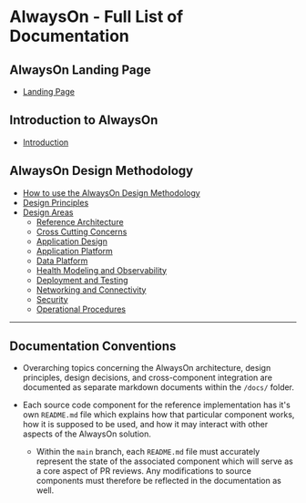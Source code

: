 # AlwaysOn - Full List of Documentation

## AlwaysOn Landing Page

- [Landing Page](/README.md)

## Introduction to AlwaysOn

- [Introduction](./introduction/README.md)

## AlwaysOn Design Methodology

- [How to use the AlwaysOn Design Methodology](./design-methodology/README.md)
- [Design Principles](./design-methodology/Principles.md)
- [Design Areas](./design-methodology/Design-Areas.md)
  - [Reference Architecture](./design-methodology/Design-Areas.md#reference-architecture)
  - [Cross Cutting Concerns](./design-methodology/Design-Areas.md#cross-cutting-concerns)
  - [Application Design](./design-methodology/App-Design.md)
  - [Application Platform](./design-methodology/App-Platform.md)
  - [Data Platform](./design-methodology/Data-Platform.md)
  - [Health Modeling and Observability](./design-design-methodology/Health-Modeling.md)
  - [Deployment and Testing](./design-design-methodology/Deployment-Testing.md)
  - [Networking and Connectivity](./design-design-methodology/Networking.md)
  - [Security](./design-design-methodology/Security.md)
  - [Operational Procedures](./design-methodology/Operational-Procedures.md)

---

## Documentation Conventions

- Overarching topics concerning the AlwaysOn architecture, design principles, design decisions, and cross-component integration are documented as separate markdown documents within the `/docs/` folder.

- Each source code component for the reference implementation has it's own `README.md` file which explains how that particular component works, how it is supposed to be used, and how it may interact with other aspects of the AlwaysOn solution.
  - Within the `main` branch, each `README.md` file must accurately represent the state of the associated component which will serve as a core aspect of PR reviews. Any modifications to source components must therefore be reflected in the documentation as well.
